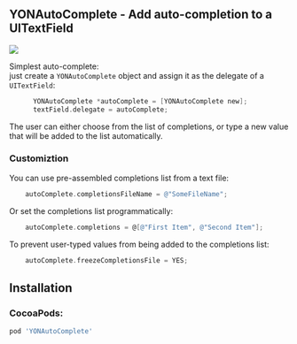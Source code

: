 ## YONAutoComplete - Add auto-completion to a UITextField

<img src="http://ootips.org/yonat/wp-content/uploads/2014/06/YONAutoComplete.png">

Simplest auto-complete:  
just create a `YONAutoComplete` object and assign it as the delegate of a `UITextField`:

```objective-c
      YONAutoComplete *autoComplete = [YONAutoComplete new];
      textField.delegate = autoComplete;
```

The user can either choose from the list of completions, or type a new value that will be added to the list automatically.

### Customiztion

You can use pre-assembled completions list from a text file:

```objective-c
    autoComplete.completionsFileName = @"SomeFileName";
```

Or set the completions list programmatically:

```objective-c
    autoComplete.completions = @[@"First Item", @"Second Item"];
```

To prevent user-typed values from being added to the completions list:

```objective-c
    autoComplete.freezeCompletionsFile = YES;
```

## Installation

### CocoaPods:

```ruby
pod 'YONAutoComplete'
```
